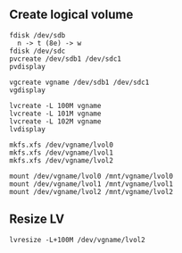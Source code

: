 Create logical volume
---------------------

    fdisk /dev/sdb
      n -> t (8e) -> w
    fdisk /dev/sdc
    pvcreate /dev/sdb1 /dev/sdc1
    pvdisplay

    vgcreate vgname /dev/sdb1 /dev/sdc1
    vgdisplay

    lvcreate -L 100M vgname
    lvcreate -L 101M vgname
    lvcreate -L 102M vgname
    lvdisplay

    mkfs.xfs /dev/vgname/lvol0
    mkfs.xfs /dev/vgname/lvol1
    mkfs.xfs /dev/vgname/lvol2

    mount /dev/vgname/lvol0 /mnt/vgname/lvol0
    mount /dev/vgname/lvol1 /mnt/vgname/lvol1
    mount /dev/vgname/lvol2 /mnt/vgname/lvol2


Resize LV
---------

    lvresize -L+100M /dev/vgname/lvol2
